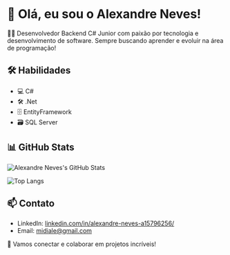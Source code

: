 # 👋 Olá, eu sou o Alexandre Neves!

👨‍💻 Desenvolvedor Backend C# Junior com paixão por tecnologia e desenvolvimento de software. Sempre buscando aprender e evoluir na área de programação!

## 🛠️ Habilidades
- 💻 C#
- 🛠️ .Net
- 🗄️ EntityFramework
- 🗃️ SQL Server

## 📊 GitHub Stats

![Alexandre Neves's GitHub Stats](https://github-readme-stats.vercel.app/api?username=alexandre-neves&show_icons=true&theme=radical)

![Top Langs](https://github-readme-stats.vercel.app/api/top-langs/?username=alexandre-neves&layout=compact&theme=radical)

## 📫 Contato
- LinkedIn: [linkedin.com/in/alexandre-neves-a15796256/]((https://www.linkedin.com/in/alexandre-neves-a15796256/))
- Email: [midiale@gmail.com](mailto:midiale@gmail.com)

🚀 Vamos conectar e colaborar em projetos incríveis!
